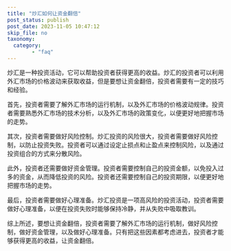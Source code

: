 ```yaml
---
title: "炒汇如何让资金翻倍"
post_status: publish
post_date: 2023-11-05 10:47:12
skip_file: no
taxonomy:
  category:
        - "faq"
---
```


炒汇是一种投资活动，它可以帮助投资者获得更高的收益。炒汇的投资者可以利用外汇市场的价格波动来获取收益，但是要想让资金翻倍，投资者需要有一定的技巧和经验。

首先，投资者需要了解外汇市场的运行机制，以及外汇市场的价格波动规律。投资者需要熟悉外汇市场的技术分析，以及外汇市场的政策变化，以便更好地把握市场的走势。

其次，投资者需要做好风险控制。炒汇投资的风险很大，投资者需要做好风险控制，以防止投资失败。投资者可以通过设定止损点和止盈点来控制风险，以及通过投资组合的方式来分散风险。

此外，投资者还需要做好资金管理。投资者需要控制自己的投资金额，以免投入过多的资金，从而降低投资的风险。投资者还需要控制自己的投资期限，以便更好地把握市场的走势。

最后，投资者需要做好心理准备。炒汇投资是一项高风险的投资活动，投资者需要做好心理准备，以便在投资失败时能够保持冷静，并从失败中吸取教训。

综上所述，要想让资金翻倍，投资者需要了解外汇市场的运行机制，做好风险控制，做好资金管理，以及做好心理准备。只有把这些因素都考虑进去，投资者才能够获得更高的收益，让资金翻倍。
